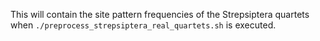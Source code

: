 This will contain the site pattern frequencies of the Strepsiptera quartets when 
```./preprocess_strepsiptera_real_quartets.sh```
is executed.
